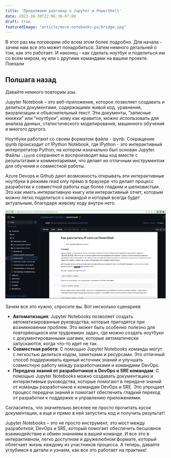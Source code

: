 ```yaml
---
title: 'Продолжаем разговор о Jupyter и PowerShell'
date: 2023-10-30T22:06:36-07:00
draft: true
featuredImage: "article/more-notebooks-ps/bridge.jpg"
---
```


В этот раз мы поговорим обо всем этом более подробно. Для начала - зачем нам все это может понадобиться. Затем немного детальней о том, как это работает. И наконец - как сделать ноутбук и поделиться им со всем миром, ну или с другими командами на вашем проекте. Поехали

<!--more-->
## Полшага назад

Давайте немного повторим азы. 

Jupyter Notebook – это веб-приложение, которое позволяет создавать и делиться документами, содержащими живой код, уравнения, визуализации и объяснительный текст. Эти документы, ”записные книжки” или "ноутбуки", кому как нравится, можно использовать для анализа данных, статистического моделирования, машинного обучения и многого другого.

Ноутбуки работают со своим форматом файла - ipynb. Сокращение ipynb происходит от IPython Notebook, где IPython - это интерактивный интерпретатор Python, на котором изначально был основан Jupyter. Файлы `.ipynb` сохраняют и воспроизводят ваш код вместе с результатами и комментариями, что делает их отличным инструментом для обучения и совместной работы.

Azure Devops и Github дают  возможность открывать эти интерактивные ноутбуки в режиме read only прямо в браузере что делает процесс разработки и совместной работы еще более гладким и шелковистым. Это как иметь интерактивную книгу или интерактивный отчет, которым можно легко поделиться с командой и который всегда будет актуальным, благодаря живому коду внутри него.

![ipynb-on-github](image.png)

Зачем все это нужно, спросите вы. Вот несколько сценариев

- **Автоматизация**: Jupyter Notebooks позволяет создать автоматизированные руководства, которые пригодятся при возникновении проблем. Это может быть особенно полезно для повторяющихся или трудоемких задач, где можно создать ноутбуки с документированными шагами, которые автоматически запускаются, когда что-то идет не так.
- **Совместная работа**: С помощью Jupyter Notebooks команды могут с легкостью делиться кодом, заметками и ресурсами. Это отличный способ поддерживать единый источник знаний и улучшать совместную работу между разработчиками и командами DevOps.
- **Передача знаний от разработчиков к DevOps и SRE командам**: С помощью Jupyter Notebooks можно создавать документацию и интерактивные руководства, которые помогают в передаче знаний от команды разработчиков к командам DevOps и SRE. Это упрощает процесс передачи знаний и помогает обеспечить гладкий переход от разработки к поддержке и управлению приложениями.

Согласитесь, что значительно веселее не просто прочитать кусок документации, а еще и прямо в ней запустить код и получить результат!

Jupyter Notebooks – это не просто инструмент, это мост между разработкой, DevOps и SRE, который помогает обеспечить бесшовное взаимодействие и обмен знаниями в вашей команде. И все это в интерактивном, легко доступном и дружелюбном формате, который облегчает жизнь каждому из участников процесса. А теперь, давайте углубимся в детали и узнаем, как все это работает на практике!

